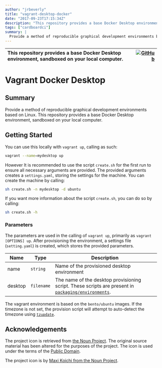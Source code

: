 ```yaml
---
author: "jrbeverly"
title: "vagrant-desktop-docker"
date: "2017-09-23T17:15:34Z"
description: "This repository provides a base Docker Desktop environment, sandboxed on your local computer."
tags: ["cardboardci"]
summary: |
  Provide a method of reproducible graphical development environments based on Linux. This repository provides a base Docker Desktop environment, sandboxed on your local computer.
---
```


| This repository provides a base Docker Desktop environment, sandboxed on your local computer. | [![GitHub](https://img.shields.io/badge/GitHub-%23121011.svg?logo=github&logoColor=white)](https://github.com/cardboardci/vagrant-desktop-docker) |
| :-------- | -------: |


# Vagrant Docker Desktop

## Summary

Provide a method of reproducible graphical development environments based on Linux.  This repository provides a base Docker Desktop environment, sandboxed on your local computer.

## Getting Started

You can use this locally with `vagrant up`, calling as such:

```bash
vagrant --name=mydesktop up
```

However It is recommended to use the script `create.sh` for the first run to ensure all necessary arguments are provided. The provided arguments creates a `settings.yaml`, storing the settings for the machine.  You can create the machine by calling:

```bash
sh create.sh -n mydesktop -d ubuntu
```

If you want more information about the script `create.sh`, you can do so by calling:

```bash
sh create.sh -h
```

### Parameters

The parameters are used in the calling of `vagrant up`, primarily as `vagrant [OPTIONS] up`.  After provisioning the environment, a settings file (`setting.yaml`) is created, which stores the provided parameters.

| Name | Type | Description |
| ---  | ---  | ---         |
| name | `string` | Name of the provisioned desktop environment |
| desktop | `filename` | The name of the desktop provisioning script.  These scripts are present in [`packaging/environments`](src/packaging/environments). |

The vagrant environment is based on the `bento/ubuntu` images.  If the timezone is not set, the provision script will attempt to auto-detect the timezone using [`tzupdate`](https://github.com/cdown/tzupdate).

## Acknowledgements

The project icon is retrieved from [the Noun Project](docs/icon/icon.json). The original source material has been altered for the purposes of the project. The icon is used under the terms of the [Public Domain](https://creativecommons.org/publicdomain/zero/1.0/).

The project icon is by [Maxi Koichi from the Noun Project](https://thenounproject.com/term/package/137417).